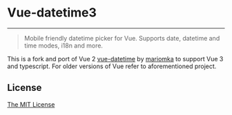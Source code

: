 # Vue-datetime3

---

> Mobile friendly datetime picker for Vue. Supports date, datetime and time modes, i18n and more.

This is a fork and port of Vue 2 [vue-datetime](https://github.com/mariomka/vue-datetime) by [mariomka](https://github.com/mariomka)
to support Vue 3 and typescript. For older versions of Vue refer to aforementioned project.

## License

[The MIT License](http://opensource.org/licenses/MIT)
